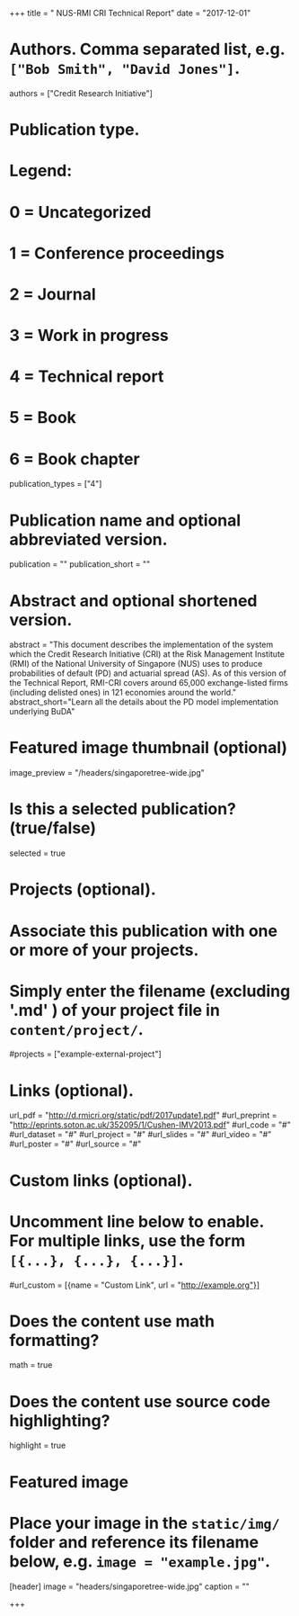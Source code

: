 +++
title = " NUS-RMI CRI Technical Report"
date = "2017-12-01"

# Authors. Comma separated list, e.g. `["Bob Smith", "David Jones"]`.
authors = ["Credit Research Initiative"]

# Publication type.
# Legend:
# 0 = Uncategorized
# 1 = Conference proceedings
# 2 = Journal
# 3 = Work in progress
# 4 = Technical report
# 5 = Book
# 6 = Book chapter
publication_types = ["4"]

# Publication name and optional abbreviated version.
publication = ""
publication_short = ""

# Abstract and optional shortened version.
abstract = "This document describes the implementation of the system which the Credit Research Initiative (CRI) at the Risk Management Institute (RMI) of the National University of Singapore (NUS) uses to produce probabilities of default (PD) and actuarial spread (AS). As of this version of the Technical Report, RMI-CRI covers around 65,000 exchange-listed firms (including delisted ones) in 121 economies around the world."
abstract_short="Learn all the details about the PD model implementation underlying BuDA"
# Featured image thumbnail (optional)
image_preview = "/headers/singaporetree-wide.jpg"

# Is this a selected publication? (true/false)
selected = true

# Projects (optional).
#   Associate this publication with one or more of your projects.
#   Simply enter the filename (excluding '.md'  ) of your project file in `content/project/`.
#projects = ["example-external-project"]

# Links (optional).
url_pdf = "http://d.rmicri.org/static/pdf/2017update1.pdf"
#url_preprint = "http://eprints.soton.ac.uk/352095/1/Cushen-IMV2013.pdf"
#url_code = "#"
#url_dataset = "#"
#url_project = "#"
#url_slides = "#"
#url_video = "#"
#url_poster = "#"
#url_source = "#"

# Custom links (optional).
#   Uncomment line below to enable. For multiple links, use the form `[{...}, {...}, {...}]`.
#url_custom = [{name = "Custom Link", url = "http://example.org"}]

# Does the content use math formatting?
math = true

# Does the content use source code highlighting?
highlight = true

# Featured image
# Place your image in the `static/img/` folder and reference its filename below, e.g. `image = "example.jpg"`.
[header]
image = "headers/singaporetree-wide.jpg"
caption = ""

+++

